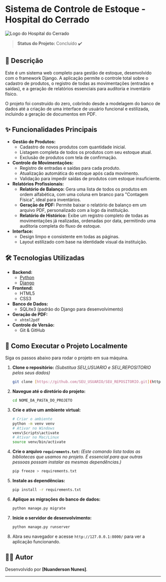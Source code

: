 # Sistema de Controle de Estoque - Hospital do Cerrado

![Logo do Hospital do Cerrado](https://raw.githubusercontent.com/SEU_USUARIO/SEU_REPOSITORIO/main/static/img/logo.png)

> **Status do Projeto:** Concluído ✔️

## 📝 Descrição

Este é um sistema web completo para gestão de estoque, desenvolvido com o framework Django. A aplicação permite o controle total sobre o cadastro de produtos, o registro de todas as movimentações (entradas e saídas), e a geração de relatórios essenciais para auditoria e inventário físico.

O projeto foi construído do zero, cobrindo desde a modelagem do banco de dados até a criação de uma interface de usuário funcional e estilizada, incluindo a geração de documentos em PDF.

## ✨ Funcionalidades Principais

-   **Gestão de Produtos:**
    -   Cadastro de novos produtos com quantidade inicial.
    -   Listagem completa de todos os produtos com seu estoque atual.
    -   Exclusão de produtos com tela de confirmação.
-   **Controle de Movimentações:**
    -   Registro de entradas e saídas para cada produto.
    -   Atualização automática do estoque após cada movimento.
    -   Validação para impedir saídas de produtos com estoque insuficiente.
-   **Relatórios Profissionais:**
    -   **Relatório de Balanço:** Gera uma lista de todos os produtos em ordem alfabética, com uma coluna em branco para "Contagem Física", ideal para inventários.
    -   **Geração de PDF:** Permite baixar o relatório de balanço em um arquivo PDF, personalizado com a logo da instituição.
    -   **Relatório de Histórico:** Exibe um registro completo de todas as movimentações já realizadas, ordenadas por data, permitindo uma auditoria completa do fluxo de estoque.
-   **Interface:**
    -   Design limpo e consistente em todas as páginas.
    -   Layout estilizado com base na identidade visual da instituição.

## 🛠️ Tecnologias Utilizadas

-   **Backend:**
    -   [Python](https://www.python.org/)
    -   [Django](https://www.djangoproject.com/)
-   **Frontend:**
    -   HTML5
    -   CSS3
-   **Banco de Dados:**
    -   SQLite3 (padrão do Django para desenvolvimento)
-   **Geração de PDF:**
    -   `xhtml2pdf`
-   **Controle de Versão:**
    -   Git & GitHub

## 🚀 Como Executar o Projeto Localmente

Siga os passos abaixo para rodar o projeto em sua máquina.

1.  **Clone o repositório:**
    *(Substitua SEU_USUARIO e SEU_REPOSITORIO pelos seus dados)*
    ```bash
    git clone [https://github.com/SEU_USUARIO/SEU_REPOSITORIO.git](https://github.com/SEU_USUARIO/SEU_REPOSITORIO.git)
    ```
2.  **Navegue até o diretório do projeto:**
    ```bash
    cd NOME_DA_PASTA_DO_PROJETO
    ```
3.  **Crie e ative um ambiente virtual:**
    ```bash
    # Criar o ambiente
    python -m venv venv
    # Ativar no Windows
    venv\Scripts\activate
    # Ativar no Mac/Linux
    source venv/bin/activate
    ```
4.  **Crie o arquivo `requirements.txt`:**
    *(Este comando lista todas as bibliotecas que usamos no projeto. É essencial para que outras pessoas possam instalar as mesmas dependências.)*
    ```bash
    pip freeze > requirements.txt
    ```
5.  **Instale as dependências:**
    ```bash
    pip install -r requirements.txt
    ```
6.  **Aplique as migrações do banco de dados:**
    ```bash
    python manage.py migrate
    ```
7.  **Inicie o servidor de desenvolvimento:**
    ```bash
    python manage.py runserver
    ```
8.  Abra seu navegador e acesse `http://127.0.0.1:8000/` para ver a aplicação funcionando.


## 👨‍💻 Autor

Desenvolvido por **[Nuanderson Nunes]**.

---